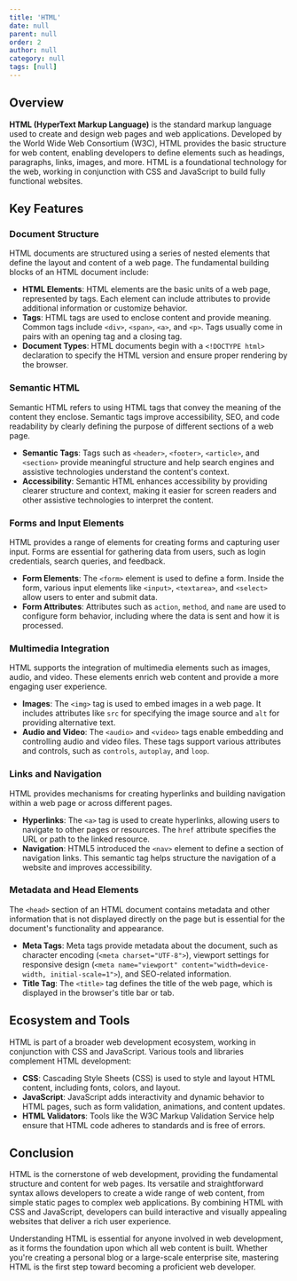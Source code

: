 ```yaml
---
title: 'HTML'
date: null
parent: null
order: 2
author: null
category: null
tags: [null]
---
```


## Overview

**HTML (HyperText Markup Language)** is the standard markup language used to create and design web pages and web applications. Developed by the World Wide Web Consortium (W3C), HTML provides the basic structure for web content, enabling developers to define elements such as headings, paragraphs, links, images, and more. HTML is a foundational technology for the web, working in conjunction with CSS and JavaScript to build fully functional websites.

## Key Features

### Document Structure

HTML documents are structured using a series of nested elements that define the layout and content of a web page. The fundamental building blocks of an HTML document include:

- **HTML Elements**: HTML elements are the basic units of a web page, represented by tags. Each element can include attributes to provide additional information or customize behavior.
- **Tags**: HTML tags are used to enclose content and provide meaning. Common tags include `<div>`, `<span>`, `<a>`, and `<p>`. Tags usually come in pairs with an opening tag and a closing tag.
- **Document Types**: HTML documents begin with a `<!DOCTYPE html>` declaration to specify the HTML version and ensure proper rendering by the browser.

### Semantic HTML

Semantic HTML refers to using HTML tags that convey the meaning of the content they enclose. Semantic tags improve accessibility, SEO, and code readability by clearly defining the purpose of different sections of a web page.

- **Semantic Tags**: Tags such as `<header>`, `<footer>`, `<article>`, and `<section>` provide meaningful structure and help search engines and assistive technologies understand the content's context.
- **Accessibility**: Semantic HTML enhances accessibility by providing clearer structure and context, making it easier for screen readers and other assistive technologies to interpret the content.

### Forms and Input Elements

HTML provides a range of elements for creating forms and capturing user input. Forms are essential for gathering data from users, such as login credentials, search queries, and feedback.

- **Form Elements**: The `<form>` element is used to define a form. Inside the form, various input elements like `<input>`, `<textarea>`, and `<select>` allow users to enter and submit data.
- **Form Attributes**: Attributes such as `action`, `method`, and `name` are used to configure form behavior, including where the data is sent and how it is processed.

### Multimedia Integration

HTML supports the integration of multimedia elements such as images, audio, and video. These elements enrich web content and provide a more engaging user experience.

- **Images**: The `<img>` tag is used to embed images in a web page. It includes attributes like `src` for specifying the image source and `alt` for providing alternative text.
- **Audio and Video**: The `<audio>` and `<video>` tags enable embedding and controlling audio and video files. These tags support various attributes and controls, such as `controls`, `autoplay`, and `loop`.

### Links and Navigation

HTML provides mechanisms for creating hyperlinks and building navigation within a web page or across different pages.

- **Hyperlinks**: The `<a>` tag is used to create hyperlinks, allowing users to navigate to other pages or resources. The `href` attribute specifies the URL or path to the linked resource.
- **Navigation**: HTML5 introduced the `<nav>` element to define a section of navigation links. This semantic tag helps structure the navigation of a website and improves accessibility.

### Metadata and Head Elements

The `<head>` section of an HTML document contains metadata and other information that is not displayed directly on the page but is essential for the document's functionality and appearance.

- **Meta Tags**: Meta tags provide metadata about the document, such as character encoding (`<meta charset="UTF-8">`), viewport settings for responsive design (`<meta name="viewport" content="width=device-width, initial-scale=1">`), and SEO-related information.
- **Title Tag**: The `<title>` tag defines the title of the web page, which is displayed in the browser's title bar or tab.

## Ecosystem and Tools

HTML is part of a broader web development ecosystem, working in conjunction with CSS and JavaScript. Various tools and libraries complement HTML development:

- **CSS**: Cascading Style Sheets (CSS) is used to style and layout HTML content, including fonts, colors, and layout.
- **JavaScript**: JavaScript adds interactivity and dynamic behavior to HTML pages, such as form validation, animations, and content updates.
- **HTML Validators**: Tools like the W3C Markup Validation Service help ensure that HTML code adheres to standards and is free of errors.

## Conclusion

HTML is the cornerstone of web development, providing the fundamental structure and content for web pages. Its versatile and straightforward syntax allows developers to create a wide range of web content, from simple static pages to complex web applications. By combining HTML with CSS and JavaScript, developers can build interactive and visually appealing websites that deliver a rich user experience.

Understanding HTML is essential for anyone involved in web development, as it forms the foundation upon which all web content is built. Whether you're creating a personal blog or a large-scale enterprise site, mastering HTML is the first step toward becoming a proficient web developer.
